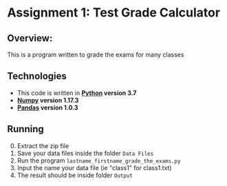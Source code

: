 # Assignment 1: Test Grade Calculator
## Overview:
This is a program written to grade the exams for many classes
## Technologies
* This code is written in **[Python](https://www.python.org/) version 3.7**
* **[Numpy](https://numpy.org/) version 1.17.3**
* **[Pandas](https://pandas.pydata.org/) version 1.0.3**
## Running
0. Extract the zip file
1. Save your data files inside the folder `Data Files`
2. Run the program `lastname_firstname_grade_the_exams.py`
3. Input the name your data file (ie "class1" for class1.txt)
4. The result should be inside folder `Output`
